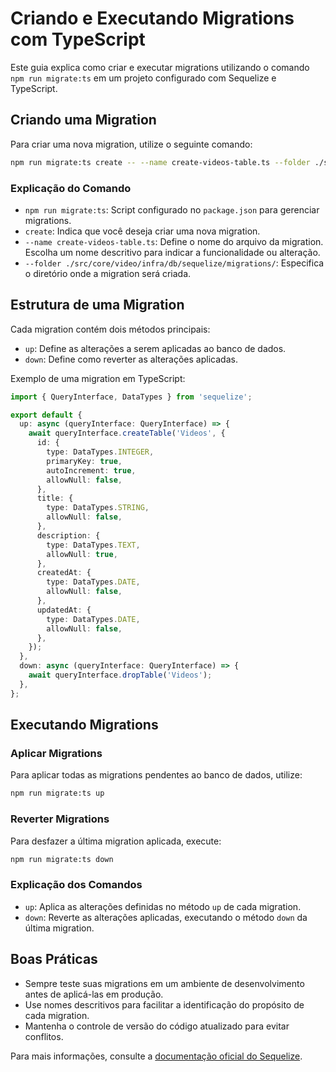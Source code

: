 # Criando e Executando Migrations com TypeScript

Este guia explica como criar e executar migrations utilizando o comando `npm run migrate:ts` em um projeto configurado com Sequelize e TypeScript.

## Criando uma Migration

Para criar uma nova migration, utilize o seguinte comando:

```bash
npm run migrate:ts create -- --name create-videos-table.ts --folder ./src/core/video/infra/db/sequelize/migrations/
```

### Explicação do Comando
- `npm run migrate:ts`: Script configurado no `package.json` para gerenciar migrations.
- `create`: Indica que você deseja criar uma nova migration.
- `--name create-videos-table.ts`: Define o nome do arquivo da migration. Escolha um nome descritivo para indicar a funcionalidade ou alteração.
- `--folder ./src/core/video/infra/db/sequelize/migrations/`: Especifica o diretório onde a migration será criada.

## Estrutura de uma Migration

Cada migration contém dois métodos principais:
- `up`: Define as alterações a serem aplicadas ao banco de dados.
- `down`: Define como reverter as alterações aplicadas.

Exemplo de uma migration em TypeScript:

```typescript
import { QueryInterface, DataTypes } from 'sequelize';

export default {
  up: async (queryInterface: QueryInterface) => {
    await queryInterface.createTable('Videos', {
      id: {
        type: DataTypes.INTEGER,
        primaryKey: true,
        autoIncrement: true,
        allowNull: false,
      },
      title: {
        type: DataTypes.STRING,
        allowNull: false,
      },
      description: {
        type: DataTypes.TEXT,
        allowNull: true,
      },
      createdAt: {
        type: DataTypes.DATE,
        allowNull: false,
      },
      updatedAt: {
        type: DataTypes.DATE,
        allowNull: false,
      },
    });
  },
  down: async (queryInterface: QueryInterface) => {
    await queryInterface.dropTable('Videos');
  },
};
```

## Executando Migrations

### Aplicar Migrations
Para aplicar todas as migrations pendentes ao banco de dados, utilize:
```bash
npm run migrate:ts up
```

### Reverter Migrations
Para desfazer a última migration aplicada, execute:
```bash
npm run migrate:ts down
```

### Explicação dos Comandos
- `up`: Aplica as alterações definidas no método `up` de cada migration.
- `down`: Reverte as alterações aplicadas, executando o método `down` da última migration.

## Boas Práticas
- Sempre teste suas migrations em um ambiente de desenvolvimento antes de aplicá-las em produção.
- Use nomes descritivos para facilitar a identificação do propósito de cada migration.
- Mantenha o controle de versão do código atualizado para evitar conflitos.

Para mais informações, consulte a [documentação oficial do Sequelize](https://sequelize.org/docs/v6/).